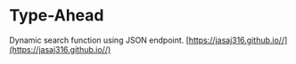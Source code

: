 # Type-Ahead
Dynamic search function using JSON endpoint.
[https://jasaj316.github.io//](https://jasaj316.github.io//)